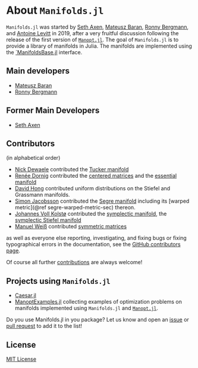 # About `Manifolds.jl`

`Manifolds.jl` was started by [Seth Axen](https://github.com/sethaxen), [Mateusz Baran](https://github.com/mateuszbaran), [Ronny Bergmann](https://github.com/kellertuer), and [Antoine Levitt](https://github.com/antoine-levitt) in 2019, after a very fruitful discussion following the release of the first version of [`Manopt.jl`](https://manoptjl.org/). The goal of `Manifolds.jl` is to provide a library of manifolds in Julia. The manifolds are implemented using the [´ManifoldsBase.jl](https://github.com/JuliaManifolds/ManifoldsBase.jl/) interface.

## Main developers

- [Mateusz Baran](https://github.com/mateuszbaran)
- [Ronny Bergmann](https://github.com/kellertuer)

## Former Main Developers

- [Seth Axen](https://github.com/sethaxen)

## Contributors
(in alphabetical order)

- [Nick Dewaele](https://github.com/Nikdwal) contributed the [Tucker manifold](../manifolds/tucker.md)
- [Renée Dornig](https://github.com/r-dornig) contributed the [centered  matrices](../manifolds/centeredmatrices.md) and the [essential manifold](../manifolds/essentialmanifold.md)
- [David Hong](https://github.com/dahong67) contributed uniform distributions on the Stiefel and Grassmann manifolds.
- [Simon Jacobsson](https://github.com/sjacobsson) contributed the [Segre manifold](../manifolds/segre.md) including its [warped metric](@ref segre-warped-metric-sec) thereon.
- [Johannes Voll Kolstø](https://github.com/johannvk) contributed the [symplectic manifold](../manifolds/symplectic.md), the [symplectic Stiefel manifold](../manifolds/symplecticstiefel.md)
- [Manuel Weiß](https://github.com/manuelweisser) contributed [symmetric matrices](../manifolds/symmetric.md)

as well as everyone else reporting, investigating, and fixing bugs or fixing typographical errors in the documentation, see the [GitHub contributors page](https://github.com/JuliaManifolds/Manifolds.jl/graphs/contributors).

Of course all further [contributions](CONTRIBUTING.md) are always welcome!

## Projects using `Manifolds.jl`

- [Caesar.jl](https://juliarobotics.org/Caesar.jl/latest/concepts/using_manifolds/)
- [ManoptExamples.jl](https://github.com/JuliaManifolds/ManoptExamples.jl) collecting examples of optimization problems on manifolds implemented using `Manifolds.jl` and [`Manopt.jl`](https://manoptjl.org).

Do you use Manifolds.jl in you package? Let us know and open an [issue](https://github.com/JuliaManifolds/Manifolds.jl/issues/new/choose) or [pull request](https://github.com/JuliaManifolds/Manifolds.jl/compare) to add it to the list!

## License

[MIT License](https://github.com/JuliaManifolds/Manifolds.jl/blob/master/LICENSE)